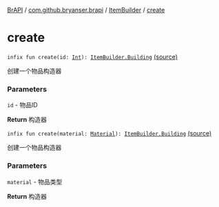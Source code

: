 [BrAPI](../../index.md) / [com.github.bryanser.brapi](../index.md) / [ItemBuilder](index.md) / [create](./create.md)

# create

`infix fun create(id: `[`Int`](https://kotlinlang.org/api/latest/jvm/stdlib/kotlin/-int/index.html)`): `[`ItemBuilder.Building`](-building/index.md) [(source)](https://github.com/BryanSer/BrAPI/raw/ver-kotlin/src/main/kotlin/com/github/bryanser/brapi/ItemBuilder.kt#L20)

创建一个物品构造器

### Parameters

`id` - 物品ID

**Return**
构造器

`infix fun create(material: `[`Material`](https://hub.spigotmc.org/javadocs/spigot/org/bukkit/Material.html)`): `[`ItemBuilder.Building`](-building/index.md) [(source)](https://github.com/BryanSer/BrAPI/raw/ver-kotlin/src/main/kotlin/com/github/bryanser/brapi/ItemBuilder.kt#L28)

创建一个物品构造器

### Parameters

`material` - 物品类型

**Return**
构造器

